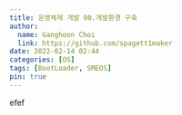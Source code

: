 ```yaml
---
title: 운영체제 개발 00.개발환경 구축
author:
  name: Ganghoon Choi
  link: https://github.com/spagett1maker
date: 2022-02-14 02:44
categories: [OS]
tags: [BootLoader, SMEOS]
pin: true
---
```


efef